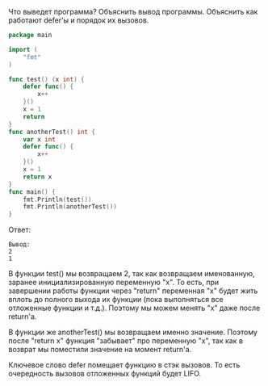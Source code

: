 Что выведет программа? Объяснить вывод программы. Объяснить как работают
defer’ы и порядок их вызовов.

```go
package main

import (
	"fmt"
)

func test() (x int) {
	defer func() {
		x++
	}()
	x = 1
	return
}
func anotherTest() int {
	var x int
	defer func() {
		x++
	}()
	x = 1
	return x
}
func main() {
	fmt.Println(test())
	fmt.Println(anotherTest())
}
```
Ответ:
```
Вывод:
2
1
```
В функции test() мы возвращаем 2, так как возвращаем именованную, заранее инициализированную переменную "x". То есть,
при завершении работы функции через "return" переменная "х" будет жить вплоть до полного выхода их функции (пока
выполняться все отложенные функции и т.д.). Поэтому мы можем менять "x" даже после return'а.

В функции же anotherTest() мы возвращаем именно значение. Поэтому после "return x" функция "забывает" про
переменную "x", так как в возврат мы поместили значение на момент return'а.

Ключевое слово defer помещает функцию в стэк вызовов. То есть очередность вызовов отложенных функций будет LIFO.
